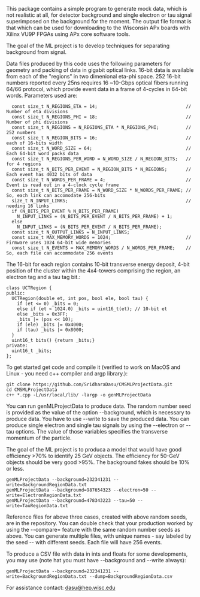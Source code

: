 This package contains a simple program to generate mock data, which is not realistic at all, for detector background and single electron or tau signal superimposed on the background for the moment.  The output file format is that which can be used for downloading to the Wisconsin APx boards with Xilinx VU9P FPGAs using APx core software tools.

The goal of the ML project is to develop techniques for separating background from signal.

Data files produced by this code uses the following parameters for geometry and packing of data in gigabit optical links. 16-bit data is available from each of the "regions" in two dimenional eta-phi space. 252 16-bit numbers reported every 25ns requires 16 ~10-Gbps optical fibers running 64/66 protocol, which provide event data in a frame of 4-cycles in 64-bit words. Parameters used are:

```
  const size_t N_REGIONS_ETA = 14;                                 // Number of eta divisions
  const size_t N_REGIONS_PHI = 18;                                 // Number of phi divisions
  const size_t N_REGIONS = N_REGIONS_ETA * N_REGIONS_PHI;          // 252 numbers
  const size_t N_REGION_BITS = 16;                                 // each of 16-bits width
  const size_t N_WORD_SIZE = 64;                                   // Each 64-bit word packs data
  const size_t N_REGIONS_PER_WORD = N_WORD_SIZE / N_REGION_BITS;   // for 4 regions
  const size_t N_BITS_PER_EVENT = N_REGION_BITS * N_REGIONS;       // Each event has 4032 bits of data
  const size_t N_WORDS_PER_FRAME = 4;                              // Event is read out in a 4-clock cycle frame
  const size_t N_BITS_PER_FRAME = N_WORD_SIZE * N_WORDS_PER_FRAME; // So, each link can accomodate 256-bits
  size_t N_INPUT_LINKS;                                            // needing 16 links
  if (N_BITS_PER_EVENT % N_BITS_PER_FRAME)
    N_INPUT_LINKS = (N_BITS_PER_EVENT / N_BITS_PER_FRAME) + 1;
  else
    N_INPUT_LINKS = (N_BITS_PER_EVENT / N_BITS_PER_FRAME);
  const size_t N_OUTPUT_LINKS = N_INPUT_LINKS;
  const size_t MAX_MEMORY_WORDS = 1024;                            // Firmware uses 1024 64-bit wide memories
  const size_t N_EVENTS = MAX_MEMORY_WORDS / N_WORDS_PER_FRAME;    // So, each file can accommodate 256 events
```
The 16-bit for each region contains 10-bit transverse energy deposit, 4-bit position of the cluster within the 4x4-towers comprising the region, an electron tag and a tau tag bit.:

```
class UCTRegion {
public:
  UCTRegion(double et, int pos, bool ele, bool tau) {
    if (et <= 0) _bits = 0;
    else if (et < 1024.0) _bits = uint16_t(et); // 10-bit et
    else _bits = 0x3FF;
    _bits |= (pos << 10);
    if (ele) _bits |= 0x4000;
    if (tau) _bits |= 0x8000;
  }
  uint16_t bits() {return _bits;}
private:
  uint16_t _bits;
};

```

To get started get code and compile it (verified to work on MacOS and Linux - you need c++ compiler and argp library.):

```
git clone https://github.com/SridharaDasu/CMSMLProjectData.git
cd CMSMLProjectData
c++ *.cpp -L/usr/local/lib/ -largp -o genMLProjectData
```

You can run genMLProjectData to produce data.  The random number seed is provided as the value of the option --background, which is necessary to produce data. You have to use --write to save the produced data. You can produce single electron and single tau signals by using the --electron or --tau options.  The value of those variables specifies the transverse momentum of the particle.

The goal of the  ML project is to  produca a model that would have good efficiency >70% to identify 25 GeV objects. The efficiency for 50-GeV objects should be very good >95%.  The background fakes should be 10% or less.

```
genMLProjectData --background=232341231 --write=BackgroundRegionData.txt
genMLProjectData --background=987654323 --electron=50 --write=ElectronRegionData.txt
genMLProjectData --background=478343223 --tau=50 --write=TauRegionData.txt
```

Reference files for above three cases, created with above random seeds, are in the repository. You can double check that your production worked by using the --compare=<file> feature with the same random number seeds as above.  You can generate multiple files, with unique names - say labeled by the seed -- with different seeds. Each file will have 256 events.

To produce a CSV file with data in ints and floats for some developments, you may use (note hat you must have --background and --write always):

```
genMLProjectData --background=232341231 --write=BackgroundRegionData.txt --dump=BackgroundRegionData.csv
```

For assistance contact: dasu@hep.wisc.edu


